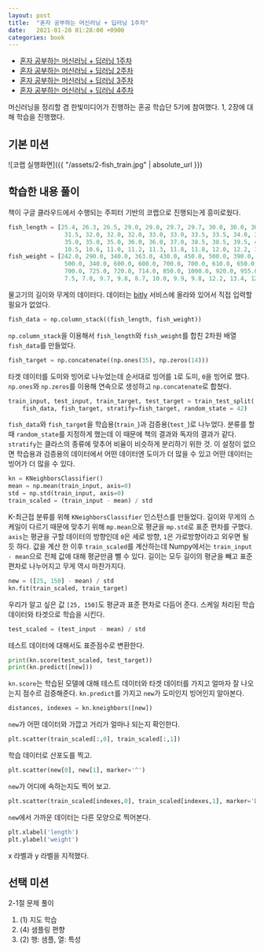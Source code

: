 ```yaml
---
layout: post
title:  "혼자 공부하는 머신러닝 + 딥러닝 1주차"
date:   2021-01-28 01:28:00 +0900
categories: book
---
```


* [혼자 공부하는 머신러닝 + 딥러닝 1주차](http://dalinaum.github.io/book/2021/01/28/hongong-ml-1.html)
* [혼자 공부하는 머신러닝 + 딥러닝 2주차](http://dalinaum.github.io/book/2021/02/10/hongong-ml-2.html)
* [혼자 공부하는 머신러닝 + 딥러닝 3주차](http://dalinaum.github.io/book/2021/02/11/hongong-ml-3.html)
* [혼자 공부하는 머신러닝 + 딥러닝 4주차](http://dalinaum.github.io/book/2021/02/22/hongong-ml-4.html)


머신러닝을 정리할 겸 한빛미디어가 진행하는 혼공 학습단 5기에 참여했다. 1, 2장에 대해 학습을 진행했다.

## 기본 미션

![코랩 실행화면]({{ "/assets/2-fish_train.jpg" | absolute_url }})

## 학습한 내용 풀이

책이 구글 클라우드에서 수행되는 주피터 기반의 코랩으로 진행되는게 흥미로웠다.

```py
fish_length = [25.4, 26.3, 26.5, 29.0, 29.0, 29.7, 29.7, 30.0, 30.0, 30.7, 31.0, 31.0, 
                31.5, 32.0, 32.0, 32.0, 33.0, 33.0, 33.5, 33.5, 34.0, 34.0, 34.5, 35.0, 
                35.0, 35.0, 35.0, 36.0, 36.0, 37.0, 38.5, 38.5, 39.5, 41.0, 41.0, 9.8, 
                10.5, 10.6, 11.0, 11.2, 11.3, 11.8, 11.8, 12.0, 12.2, 12.4, 13.0, 14.3, 15.0]
fish_weight = [242.0, 290.0, 340.0, 363.0, 430.0, 450.0, 500.0, 390.0, 450.0, 500.0, 475.0, 500.0, 
                500.0, 340.0, 600.0, 600.0, 700.0, 700.0, 610.0, 650.0, 575.0, 685.0, 620.0, 680.0, 
                700.0, 725.0, 720.0, 714.0, 850.0, 1000.0, 920.0, 955.0, 925.0, 975.0, 950.0, 6.7, 
                7.5, 7.0, 9.7, 9.8, 8.7, 10.0, 9.9, 9.8, 12.2, 13.4, 12.2, 19.7, 19.9]
```

물고기의 길이와 무게의 데이터다. 데이터는 [bitly](https://app.bitly.com/) 서비스에 올라와 있어서 직접 입력할 필요가 없었다.

```py
fish_data = np.column_stack((fish_length, fish_weight))
```

`np.column_stack`을 이용해서 `fish_length`와 `fish_weight`를 합친 2차원 배열 `fish_data`를 만들었다. 

```py
fish_target = np.concatenate((np.ones(35), np.zeros(14)))
```

타겟 데이터를 도미와 빙어로 나누었는데 순서대로 빙어를 `1`로 도미, `0`을 빙어로 했다. `np.ones`와 `np.zeros`를 이용해 연속으로 생성하고 `np.concatenate`로 합쳤다.

```py
train_input, test_input, train_target, test_target = train_test_split(
    fish_data, fish_target, stratify=fish_target, random_state = 42)
```

`fish_data`와 `fish_target`을 학습용(`train_`)과 검증용(`test_`)로 나누었다. 분류를 할 때 `random_state`를 지정하게 했는데 이 때문에 책의 결과와 독자의 결과가 같다. `stratify`는 클라스의 종류에 맞추어 비율이 비슷하게 분리하기 위한 것. 이 설정이 없으면 학습용과 검증용의 데이터에서 어떤 데이터엔 도미가 더 많을 수 있고 어떤 데이터는 빙어가 더 많을 수 있다.

```py
kn = KNeighborsClassifier()
mean = np.mean(train_input, axis=0)
std = np.std(train_input, axis=0)
train_scaled = (train_input - mean) / std
```

K-최근접 분류를 위해 `KNeighborsClassifier` 인스턴스를 만들었다.
길이와 무게의 스케일이 다르기 때문에 맞추기 위해 `mp.mean`으로 평균을 `mp.std`로 표준 편차를 구했다. `axis`는 평균을 구할 데이터의 방향인데 `0`은 세로 방향, `1`은 가로방향이라고 외우면 될 듯 하다.
값을 계산 한 이후 `train_scaled`를 계산하는데 Numpy에서는 `train_input - mean`으로 전체 값에 대해 평균만큼 뺄 수 있다. 길이는 모두 길이의 평균을 빼고 표준 편차로 나누어지고 무게 역시 마찬가지다.

```py
new = ([25, 150] - mean) / std
kn.fit(train_scaled, train_target)
```

우리가 알고 싶은 값 `[25, 150]`도 평균과 표준 편차로 다듬어 준다.
스케일 처리된 학습 데이터와 타겟으로 학습을 시킨다.

```py
test_scaled = (test_input - mean) / std
```

테스트 데이터에 대해서도 표준점수로 변환한다.

```py
print(kn.score(test_scaled, test_target))
print(kn.predict([new]))
```

`kn.score`는 학습된 모델에 대해 테스트 데이터와 타겟 데이터를 가지고 얼마자 잘 나오는지 점수르 검증해준다.
`kn.predict`를 가지고 `new`가 도미인지 빙어인지 알아본다.

```py
distances, indexes = kn.kneighbors([new])
```

`new`가 어떤 데이터와 가깝고 거리가 얼마나 되는지 확인한다.

```py
plt.scatter(train_scaled[:,0], train_scaled[:,1])
```

학습 데이터로 산포도를 찍고.

```py
plt.scatter(new[0], new[1], marker='^')
```

`new`가 어디에 속하는지도 찍어 보고.

```py
plt.scatter(train_scaled[indexes,0], train_scaled[indexes,1], marker='D')
```

`new`에서 가까운 데이터는 다른 모양으로 찍어본다.

```py
plt.xlabel('length')
plt.ylabel('weight')
```

x 라벨과 y 라벨을 지적했다.

## 선택 미션

2-1절 문제 풀이

1. (1) 지도 학습
2. (4) 샘플링 편향
3. (2) 행: 샘플, 열: 특성
